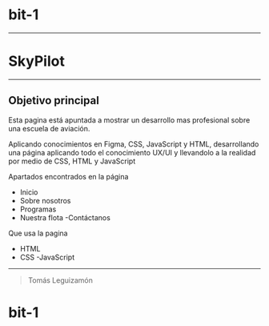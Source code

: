 # bit-1
---
# SkyPilot
---
Objetivo principal
---
Esta pagina está apuntada a mostrar un desarrollo mas profesional sobre una escuela de aviación.

Aplicando conocimientos en Figma, CSS, JavaScript y HTML, desarrollando una página aplicando todo el conocimiento UX/UI y llevandolo a la realidad por medio de CSS, HTML y JavaScript

Apartados encontrados en la página 
  - Inicio
  - Sobre nosotros
  - Programas
  - Nuestra flota
  -Contáctanos

Que usa la pagina 
  - HTML
  - CSS
  -JavaScript

---

> Tomás Leguizamón
# bit-1
